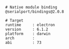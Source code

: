     # Native module binding
    @serialport/bindings@2.0.8
    
    # Target
    runtime     : electron 
    version     : 6.1.2
    platform    : darwin
    arch        : 
    abi         : 73

